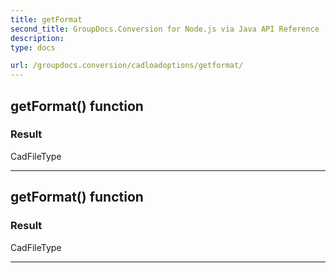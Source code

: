 ```yaml
---
title: getFormat
second_title: GroupDocs.Conversion for Node.js via Java API Reference
description: 
type: docs

url: /groupdocs.conversion/cadloadoptions/getformat/
---
```


## getFormat()  function


### Result
CadFileType


---


## getFormat()  function


### Result
CadFileType


---



